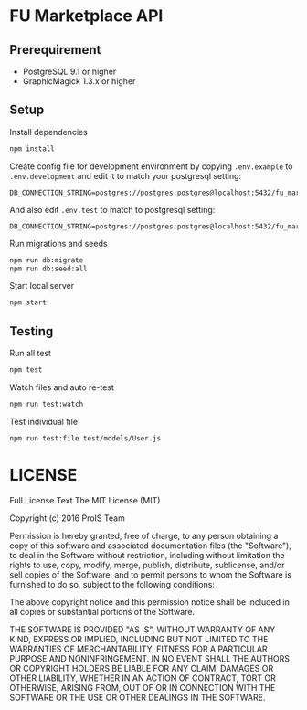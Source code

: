 # FU Marketplace API

## Prerequirement
- PostgreSQL 9.1 or higher
- GraphicMagick 1.3.x or higher

## Setup
Install dependencies
```bash
npm install
```

Create config file for development environment by copying `.env.example` to `.env.development` and edit it to match your postgresql setting:
```
DB_CONNECTION_STRING=postgres://postgres:postgres@localhost:5432/fu_marketplace
```

And also edit `.env.test` to match to postgresql setting:
```
DB_CONNECTION_STRING=postgres://postgres:postgres@localhost:5432/fu_marketplace_test
```

Run migrations and seeds
```bash
npm run db:migrate
npm run db:seed:all
```

Start local server
```bash
npm start
```

## Testing
Run all test
```bash
npm test
```

Watch files and auto re-test
```bash
npm run test:watch
```

Test individual file
```bash
npm run test:file test/models/User.js
```

# LICENSE
Full License Text
The MIT License (MIT)

Copyright (c) 2016 ProIS Team

Permission is hereby granted, free of charge, to any person obtaining a copy of this software and associated documentation files (the "Software"), to deal in the Software without restriction, including without limitation the rights to use, copy, modify, merge, publish, distribute, sublicense, and/or sell copies of the Software, and to permit persons to whom the Software is furnished to do so, subject to the following conditions:

The above copyright notice and this permission notice shall be included in all copies or substantial portions of the Software.

THE SOFTWARE IS PROVIDED "AS IS", WITHOUT WARRANTY OF ANY KIND, EXPRESS OR IMPLIED, INCLUDING BUT NOT LIMITED TO THE WARRANTIES OF MERCHANTABILITY, FITNESS FOR A PARTICULAR PURPOSE AND NONINFRINGEMENT. IN NO EVENT SHALL THE AUTHORS OR COPYRIGHT HOLDERS BE LIABLE FOR ANY CLAIM, DAMAGES OR OTHER LIABILITY, WHETHER IN AN ACTION OF CONTRACT, TORT OR OTHERWISE, ARISING FROM, OUT OF OR IN CONNECTION WITH THE SOFTWARE OR THE USE OR OTHER DEALINGS IN THE SOFTWARE.
